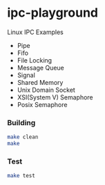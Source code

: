 # ipc-playground
Linux IPC Examples
+ Pipe
+ Fifo
+ File Locking
+ Message Queue
+ Signal
+ Shared Memory
+ Unix Domain Socket
+ XSI(System V) Semaphore 
+ Posix Semaphore 

### Building
```bash
make clean
make
```
### Test
```bash
make test
```

